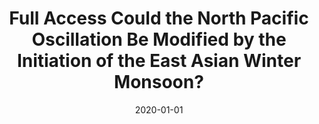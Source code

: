 ---
title: "Full Access Could the North Pacific Oscillation Be Modified by the Initiation of the East Asian Winter Monsoon?"
date: 2020-01-01
publishDate: 2019-09-18T01:48:20.695096Z
authors: ["Yu-heng Tseng", "Ruiqiang Ding", "**Sen Zhao**", "Yi-chun Kuo", "Yu-chiao Liang"]
publication_types: ["2"]
abstract: ""
featured: false
publication: "**_Journal of Climate_**, *in press*"
doi: "10.1175/JCLI-D-19-0112.1"
tags: ["Rossby Wave"]
---
